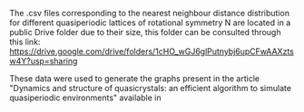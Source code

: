 The .csv files corresponding to the nearest neighbour distance distribution for different quasiperiodic lattices of rotational symmetry N are located in a public Drive folder due to their size, this folder can be consulted through this link: https://drive.google.com/drive/folders/1cHO_wGJ6glPutnybj6upCFwAAXztsw4Y?usp=sharing

These data were used to generate the graphs present in the article "Dynamics and structure of quasicrystals: an efficient algorithm to simulate quasiperiodic environments" available in
